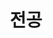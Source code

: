 ---
title: "전공"
layout: categories
permalink: /전공/
author_profile: true
sidebar_main: true
taxonomy: 전공
---